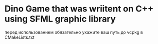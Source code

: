# Dino Game that was wriitent on C++ using SFML graphic library
перед использованием обязательно укажите ваш путь до vcpkg в CMakeLists.txt
